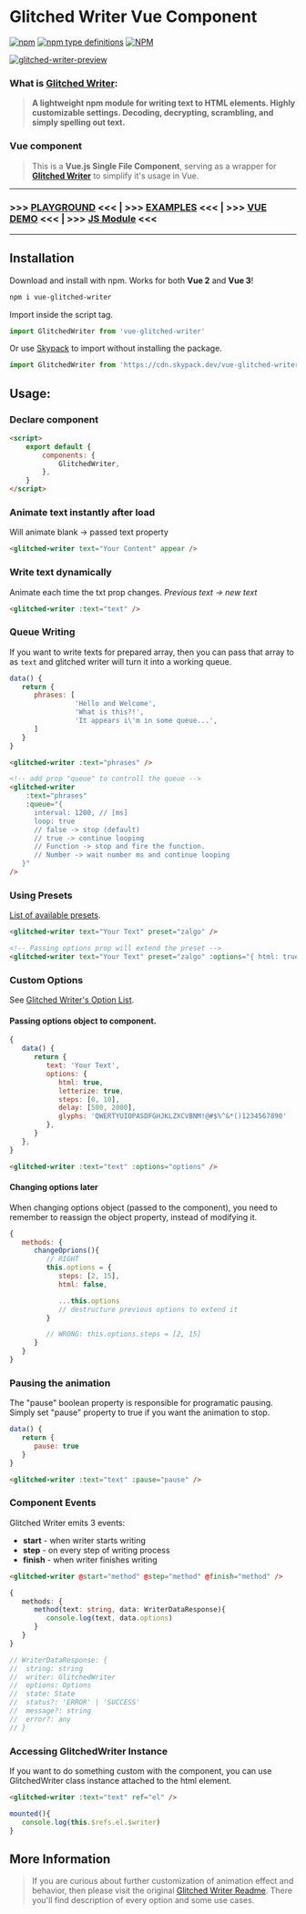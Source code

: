 # Glitched Writer Vue Component

[![npm](https://img.shields.io/npm/v/vue-glitched-writer)](https://www.npmjs.com/package/vue-glitched-writer) [![npm type definitions](https://img.shields.io/npm/types/vue-glitched-writer)](https://www.npmjs.com/package/vue-glitched-writer) [![NPM](https://img.shields.io/npm/l/vue-glitched-writer)](https://www.npmjs.com/package/vue-glitched-writer)

[![glitched-writer-preview](https://user-images.githubusercontent.com/24491503/67164275-06ab6900-f379-11e9-81ac-cab76dbc8dcd.gif)](https://glitched-writer.site)

### What is [Glitched Writer](https://glitched-writer.site):

> **A lightweight npm module for writing text to HTML elements. Highly customizable settings. Decoding, decrypting, scrambling, and simply spelling out text.**

### Vue component

> This is a **Vue.js Single File Component**, serving as a wrapper for [**Glitched Writer**](https://www.npmjs.com/package/glitched-writer) to simplify it's usage in Vue.

---

### >>> [PLAYGROUND](https://glitched-writer.site) <<< | >>> [EXAMPLES](https://codepen.io/collection/XWVEEa) <<< | >>> [VUE DEMO](https://codepen.io/thetarnav/pen/ExWgYer) <<< | >>> [JS Module](https://www.npmjs.com/package/glitched-writer) <<<

---

## Installation

Download and install with npm.
Works for both **Vue 2** and **Vue 3**!

```bash
npm i vue-glitched-writer
```

Import inside the script tag.

```js
import GlitchedWriter from 'vue-glitched-writer'
```

Or use [Skypack](https://www.skypack.dev/view/vue-glitched-writer) to import without installing the package.

```js
import GlitchedWriter from 'https://cdn.skypack.dev/vue-glitched-writer'
```

## Usage:

### Declare component

```html
<script>
	export default {
		components: {
			GlitchedWriter,
		},
	}
</script>
```

### Animate text instantly after load

Will animate blank -> passed text property

```html
<glitched-writer text="Your Content" appear />
```

### Write text dynamically

Animate each time the txt prop changes.
_Previous text -> new text_

```html
<glitched-writer :text="text" />
```

### Queue Writing

If you want to write texts for prepared array, then you can pass that array to as `text` and glitched writer will turn it into a working queue.

```js
data() {
   return {
      phrases: [
				'Hello and Welcome',
				'What is this?!',
				'It appears i\'m in some queue...',
      ]
   }
}
```

```html
<glitched-writer :text="phrases" />

<!-- add prop "queue" to controll the queue -->
<glitched-writer
	:text="phrases"
	:queue="{
      interval: 1200, // [ms]
      loop: true
      // false -> stop (default)
      // true -> continue looping
      // Function -> stop and fire the function.
      // Number -> wait number ms and continue looping
   }"
/>
```

### Using Presets

[List of available presets](https://github.com/thetarnav/glitched-writer#presets).

```html
<glitched-writer text="Your Text" preset="zalgo" />

<!-- Passing options prop will extend the preset -->
<glitched-writer text="Your Text" preset="zalgo" :options="{ html: true }" />
```

### Custom Options

See [Glitched Writer's Option List](https://github.com/thetarnav/glitched-writer#customizing-behavior).

#### **Passing options object to component.**

```js
{
   data() {
      return {
         text: 'Your Text',
         options: {
            html: true,
            letterize: true,
            steps: [0, 10],
            delay: [500, 2000],
            glyphs: 'QWERTYUIOPASDFGHJKLZXCVBNM!@#$%^&*()1234567890'
         },
      }
   },
}
```

```html
<glitched-writer :text="text" :options="options" />
```

#### **Changing options later**

When changing options object (passed to the component), you need to remember to reassign the object property, instead of modifying it.

```js
{
   methods: {
      changeOprions(){
         // RIGHT
         this.options = {
            steps: [2, 15],
            html: false,

            ...this.options
            // destructure previous options to extend it
         }

         // WRONG: this.options.steps = [2, 15]
      }
   }
}
```

### Pausing the animation

The "pause" boolean property is responsible for programatic pausing.
Simply set "pause" property to true if you want the animation to stop.

```js
data() {
   return {
      pause: true
   }
}
```

```html
<glitched-writer :text="text" :pause="pause" />
```

### Component Events

Glitched Writer emits 3 events:

-  **start** - when writer starts writing
-  **step** - on every step of writing process
-  **finish** - when writer finishes writing

```html
<glitched-writer @start="method" @step="method" @finish="method" />
```

```ts
{
   methods: {
      method(text: string, data: WriterDataResponse){
         console.log(text, data.options)
      }
   }
}

// WriterDataResponse: {
// 	string: string
// 	writer: GlitchedWriter
// 	options: Options
// 	state: State
// 	status?: 'ERROR' | 'SUCCESS'
// 	message?: string
// 	error?: any
// }
```

### Accessing GlitchedWriter Instance

If you want to do something custom with the component, you can use GlitchedWriter class instance attached to the html element.

```html
<glitched-writer :text="text" ref="el" />
```

```js
mounted(){
   console.log(this.$refs.el.$writer)
}
```

## More Information

> If you are curious about further customization of animation effect and behavior, then please visit the original [Glitched Writer Readme](https://github.com/thetarnav/glitched-writer#table-of-contents). There you'll find description of every option and some use cases.
